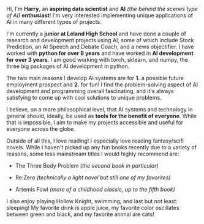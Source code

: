 Hi, I'm **Harry**, an **aspiring data scientist** and **AI** *(the behind the scenes type of AI)* **enthusiast**! I'm very interested implementing unique applications of AI in many different types of projects.

I'm currently a **junior at Leland High School** and have done a couple of research and development projects using AI, some of which include Stock Prediction, an AI Speech and Debate Coach, and a news objectifier. I have worked with **python for over 8 years** and have worked in **AI development for over 3 years**. I am good working with torch, sklearn, and numpy, the three big packages of AI development in python.

The two main reasons I develop AI systems are for **1.** a possible future employment prospect and **2.** for fun! I find the problem-solving aspect of AI development and programming overall fascinating, and it's always satisfying to come up with cool solutions to unique problems. 

I believe, on a more philosophical level, that AI systems and technology in general should, ideally, be used as **tools for the benefit of everyone**. While that is impossible, I aim to make my projects accessible and useful for everyone across the globe.

Outside of all this, I love reading! I especially love reading fantasy/scifi novels. While I haven't picked up any fun books recently due to a variety of reasons, some less mainstream titles I would highly recommend are: 

- The Three Body Problem *(the second book in particular)*

- Re:Zero *(technically a light novel but still one of my favorites)*

- Artemis Fowl *(more of a childhood classic, up to the fifth book)*

I also enjoy playing Hollow Knight, swimming, and last but not least: sleeping! My favorite drink is apple juice, my favorite color oscillates between green and black, and my favorite animal are cats!